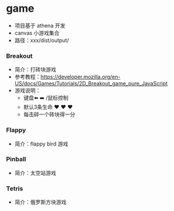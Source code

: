 # game
- 项目基于 athena 开发
- canvas 小游戏集合
- 路径：xxx/dist/output/

### Breakout 
- 简介：打砖块游戏
- 参考教程：https://developer.mozilla.org/en-US/docs/Games/Tutorials/2D_Breakout_game_pure_JavaScript
- 游戏说明：
	- 键盘⬅️ ➡️ /鼠标控制 
	- 默认3条生命 ❤️ ❤️ ❤️ 
	- 每击碎一个砖块得一分

### Flappy
- 简介：flappy bird 游戏

### Pinball
- 简介：太空站游戏

### Tetris
- 简介：俄罗斯方块游戏